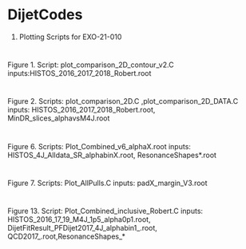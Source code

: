 # DijetCodes
1) Plotting Scripts for EXO-21-010 
#
Figure 1.
Script: plot_comparison_2D_contour_v2.C 
inputs:HISTOS_2016_2017_2018_Robert.root
#
Figure 2.
Scripts: plot_comparison_2D.C ,plot_comparison_2D_DATA.C
inputs: HISTOS_2016_2017_2018_Robert.root, MinDR_slices_alphavsM4J.root  
#
Figure 6.
Scripts: Plot_Combined_v6_alphaX.root
inputs: HISTOS_4J_Alldata_SR_alphabinX.root, ResonanceShapes*.root
#
Figure 7.
Scripts: Plot_AllPulls.C
inputs: padX_margin_V3.root
#
Figure 13.
Script: Plot_Combined_inclusive_Robert.C
inputs: HISTOS_2016_17_19_M4J_1p5_alpha0p1.root, DijetFitResult_PFDijet2017_4J_alphabin1_.root, QCD2017_.root,ResonanceShapes_*
